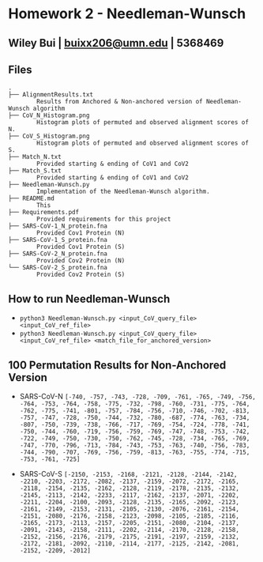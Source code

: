 # Homework 2 - Needleman-Wunsch

## Wiley Bui | buixx206@umn.edu | 5368469

## Files

```
.
├── AlignmentResults.txt
        Results from Anchored & Non-anchored version of Needleman-Wunsch algorithm
├── CoV_N_Histogram.png
        Histogram plots of permuted and observed alignment scores of N.
├── CoV_S_Histogram.png
        Histogram plots of permuted and observed alignment scores of S.
├── Match_N.txt
        Provided starting & ending of CoV1 and CoV2
├── Match_S.txt
        Provided starting & ending of CoV1 and CoV2
├── Needleman-Wunsch.py
        Implementation of the Needleman-Wunsch algorithm.
├── README.md
        This
├── Requirements.pdf
        Provided requirements for this project
├── SARS-CoV-1_N_protein.fna
        Provided Cov1 Protein (N)
├── SARS-CoV-1_S_protein.fna
        Provided Cov1 Protein (S)
├── SARS-CoV-2_N_protein.fna
        Provided Cov2 Protein (N)
└── SARS-CoV-2_S_protein.fna
        Provided Cov2 Protein (S)
```

## How to run Needleman-Wunsch

- ```python3 Needleman-Wunsch.py <input_CoV_query_file> <input_CoV_ref_file>```
- ```python3 Needleman-Wunsch.py <input_CoV_query_file> <input_CoV_ref_file> <match_file_for_anchored_version>```


## 100 Permutation Results for Non-Anchored Version

- SARS-CoV-N
        ```
                [-740, -757, -743, -728, -709, -761, -765, -749, -756, -764, -753, -764, -758, -775, -732, -798, -760, -731, -775, -764, -762, -775, -741, -801, -757, -784, -756, -710, -746, -702, -813, -757, -747, -728, -750, -744, -732, -780, -687, -774, -763, -734, -807, -750, -739, -738, -766, -717, -769, -754, -724, -778, -741, -750, -744, -760, -719, -756, -759, -769, -747, -748, -753, -742, -722, -749, -750, -730, -750, -762, -745, -728, -734, -765, -769, -747, -770, -796, -713, -784, -743, -753, -763, -740, -756, -783, -744, -790, -707, -769, -756, -759, -813, -763, -755, -774, -715, -753, -761, -725]
        ```

- SARS-CoV-S
        ```
                [-2150, -2153, -2168, -2121, -2128, -2144, -2142, -2210, -2203, -2172, -2082, -2137, -2159, -2072, -2172, -2165, -2118, -2154, -2135, -2162, -2128, -2119, -2178, -2135, -2132, -2145, -2113, -2142, -2233, -2117, -2162, -2137, -2071, -2202, -2211, -2204, -2100, -2093, -2128, -2135, -2165, -2092, -2123, -2161, -2149, -2153, -2131, -2105, -2130, -2076, -2161, -2154, -2151, -2080, -2176, -2158, -2123, -2098, -2105, -2185, -2116, -2165, -2173, -2113, -2157, -2205, -2151, -2080, -2104, -2137, -2091, -2143, -2158, -2111, -2202, -2114, -2170, -2128, -2158, -2152, -2156, -2176, -2179, -2175, -2191, -2197, -2159, -2132, -2172, -2181, -2092, -2110, -2114, -2177, -2125, -2142, -2081, -2152, -2209, -2012]
        ```